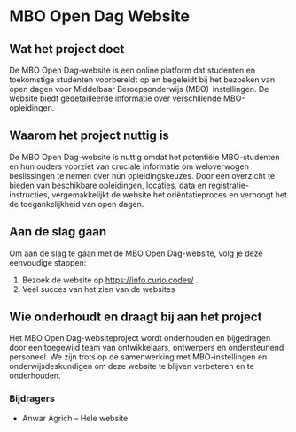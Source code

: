 # MBO Open Dag Website

## Wat het project doet

De MBO Open Dag-website is een online platform dat studenten en toekomstige studenten voorbereidt op en begeleidt bij het bezoeken van open dagen voor Middelbaar Beroepsonderwijs (MBO)-instellingen. De website biedt gedetailleerde informatie over verschillende MBO-opleidingen.

## Waarom het project nuttig is

De MBO Open Dag-website is nuttig omdat het potentiële MBO-studenten en hun ouders voorziet van cruciale informatie om weloverwogen beslissingen te nemen over hun opleidingskeuzes. Door een overzicht te bieden van beschikbare opleidingen, locaties, data en registratie-instructies, vergemakkelijkt de website het oriëntatieproces en verhoogt het de toegankelijkheid van open dagen.

## Aan de slag gaan

Om aan de slag te gaan met de MBO Open Dag-website, volg je deze eenvoudige stappen:

1. Bezoek de website op https://info.curio.codes/ .
2. Veel succes van het zien van de websites

## Wie onderhoudt en draagt bij aan het project

Het MBO Open Dag-websiteproject wordt onderhouden en bijgedragen door een toegewijd team van ontwikkelaars, ontwerpers en ondersteunend personeel. We zijn trots op de samenwerking met MBO-instellingen en onderwijsdeskundigen om deze website te blijven verbeteren en te onderhouden.

### Bijdragers

- Anwar Agrich – Hele website

